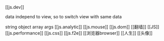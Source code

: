 [[js.dev]]

data independ to view, so to switch view with same data

string object array args
[[js.analytic]]
[[js.mouse]]
[[js.dom]]
[[翻墙]]
[[JS]]
[[js.performance]]
[[js.css]]
[[js.f2e]]
[[浏览器browser]]
[[人生]]
[[头像]]